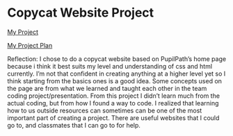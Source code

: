 # Copycat Website Project

[My Project](https://angelc7434.github.io/copycat-website-project/)

[My Project Plan](https://docs.google.com/document/d/1KZOjD4YIGsXbYJvH9rwF5IIjOnwRPYHVGIRTKBskAYM/edit?usp=sharing)

Reflection: I chose to do a copycat website based on PupilPath’s home page because i think it best suits my level and understanding of css and html currently. I’m not that confident in creating anything at a higher level yet so I think starting from the basics ones is a good idea. Some concepts used on the page are from what we learned and taught each other in the team coding project/presentation. From this project I didn’t learn much from the actual coding, but from how I found a way to code. I realized that learning how to us outside resources can sometimes can be one of the most important part of creating a project. There are useful websites that I could go to, and classmates that I can go to for help.